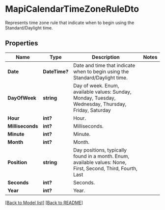 # MapiCalendarTimeZoneRuleDto
Represents time zone rule that indicate when to begin using the Standard/Daylight time.             

## Properties
Name | Type | Description | Notes
------------ | ------------- | ------------- | -------------
**Date** | **DateTime?** | Date and time that indicate when to begin using the Standard/Daylight time.              | 
**DayOfWeek** | **string** | Day of week. Enum, available values: Sunday, Monday, Tuesday, Wednesday, Thursday, Friday, Saturday | 
**Hour** | **int?** | Hour.              | 
**Milliseconds** | **int?** | Milliseconds.              | 
**Minute** | **int?** | Minute.              | 
**Month** | **int?** | Month.              | 
**Position** | **string** | Day positions, typically found in a month. Enum, available values: None, First, Second, Third, Fourth, Last | 
**Seconds** | **int?** | Seconds.              | 
**Year** | **int?** | Year.              | 


[[Back to Model list]](Models.md) [[Back to README]](README.md)

